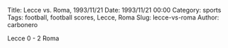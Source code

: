 Title: Lecce vs. Roma, 1993/11/21
Date: 1993/11/21 00:00
Category: sports
Tags: football, football scores, Lecce, Roma
Slug: lecce-vs-roma
Author: carbonero


Lecce 0 - 2 Roma
